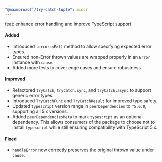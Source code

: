 ```yaml
---
"@maxmorozoff/try-catch-tuple": minor
---
```


feat: enhance error handling and improve TypeScript support

#### Added

- Introduced `.errors<E>()` method to allow specifying expected error types.
- Ensured non-Error thrown values are wrapped properly in an `Error` instance with `cause`.
- Added more tests to cover edge cases and ensure robustness.

#### Improved

- Refactored `tryCatch`, `tryCatch.sync`, and `tryCatch.async` to support generic error types.
- Introduced `TryCatchFunc` and `TryCatchResult` for improved type safety.
- Updated `typescript` version range in `peerDependencies` to `^5.0.0`, supporting all 5.x versions.
- Added `peerDependenciesMeta` to mark `typescript` as an optional dependency. This allows consumers of the package to choose not to install `typescript` while still ensuring compatibility with TypeScript 5.x.

#### Fixed

- `handleError` now correctly preserves the original thrown value under `cause`.
